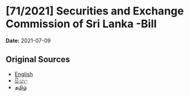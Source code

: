 # [71/2021] Securities and Exchange Commission of Sri Lanka -Bill

**Date:** 2021-07-09

## Original Sources

- [English](https://documents.gov.lk/view/bills/2021/7/71-2021_E.pdf)
- [සිංහල](https://documents.gov.lk/view/bills/2021/7/71-2021_S.pdf)
- [தமிழ்](https://documents.gov.lk/view/bills/2021/7/71-2021_T.pdf)

